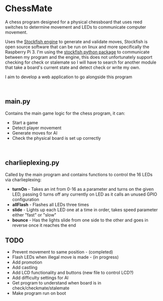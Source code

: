 <h1>ChessMate</h1>

<p>A chess program designed for a physical chessboard that uses reed switches to determine movement and LEDs to communicate computer movement.</p>
<p>Uses the <a href="https://stockfishchess.org/">Stockfish engine</a> to generate and validate moves, Stockfish is open source software that can be run on linux and more specifically the Raspberry Pi 3. I'm using the <a href="https://github.com/zhelyabuzhsky/stockfish">stockfish python package</a> to communicate between my program and the engine, this does not unfortunately support checking for check or stalemate so I will have to search for another module that take a board's current state and detect check or write my own.</p>
<p>I aim to develop a web application to go alongside this program</p>

<br>

<h2>main.py</h2>
<p>
Contains the main game logic for the chess program, it can:
<ul>
  <li>Start a game</li>
  <li>Detect player movement</li>
  <li>Generate moves for AI </li>
  <li>Check the physical board is set up correctly</li>
</ul>
</p>

<br>

<h2>charlieplexing.py</h2>
<p>
Called by the main program and contains functions to control the 16 LEDs via charlieplexing:
<ul>
  <li><b>turnOn</b> - Takes an int from 0-16 as a parameter and turns on the given LED, passing 0 turns off any currently on LED as it calls an unused GPIO configuration</li>
  <li><b>allFlash</b> - Flashes all LEDs three times</li>
  <li><b>slide</b> - Lights up each LED one at a time in order, takes speed parameter either "fast" or "slow"</li>
  <li><b>bounce</b> - Has the lights slide from one side to the other and goes in reverse once it reaches the end</li>
</ul>
</p>

<h2>TODO</h2>
<ul>
  <li>Prevent movement to same position - (completed)</li>
  <li>Flash LEDs when illegal move is made - (in progress)</li>
  <li>Add promotion</li>
  <li>Add castling</li>
  <li>Add LCD functionality and buttons (new file to control LCD?)</li>
  <li>Add difficulty settings for AI</li>
  <li>Get program to understand when board is in check/checkmate/stalemate</li>
  <li>Make program run on boot</li>
</ul>
